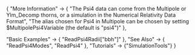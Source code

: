 {
  "More Information" ->
   {
     "The Psi4 data can come from the Multipole or Ylm_Decomp thorns, or a simulation in the Numerical Relativity Data Format",
     "The alias chosen for Psi4 in Multipole can be chosen by setting $MultipolePsi4Variable (the default is \"psi4\")"
   },

  "Basic Examples" -> {
    "ReadPsi4Radii[\"bbh\"]"
    },
  "See Also" -> {
    "ReadPsi4Modes", "ReadPsi4"
   },
  "Tutorials" -> {"SimulationTools"}
}
